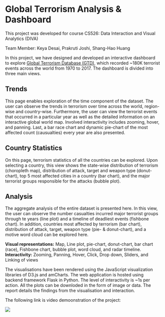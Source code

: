 # Global Terrorism Analysis & Dashboard

This project was developed for course CS526: Data Interaction and Visual Analytics (DIVA)

Team Member: Keya Desai, Prakruti Joshi, Shang-Hao Huang

In this project, we have designed and developed an interactive dashboard to explore [Global Terrorism Database (GTD)](https://start.umd.edu/gtd/), which recorded ~180K terrorist events across the world from 1970 to 2017. The dashboard is divided into three main views.

## Trends
This page enables exploration of the time component of the dataset. The user can observe the trends in terrorism over time across the world, region-wise and country-wise. Furthermore, the user can view the terrorist events that occurred in a particular year as well as the detailed information on an interactive global world map. Involved interactivity includes zooming, hover, and panning. Last, a bar race chart and dynamic pie-chart of the most affected count (causualties) every year are also presented.

## Country Statistics
On this page, terrorism statistics of all the countries can be explored. Upon selecting a country, this view shows the state-wise distribution of terrorism (choropleth map), distribution of attack, target and weapon type (donut-chart), top 5 most affected cities in a country (bar chart), and the major terrorist groups responsible for the attacks (bubble plot).

## Analysis
The aggregate analysis of the entire dataset is presented here. In this view, the user can observe the number casualties incurred major terrorist groups through te years (line plot) and a timeline of deadliest events (fishbone chart). In addition, countries most affected by terrorism (bar chart), distribution of attack, target, weapon type (pie- & donut-chart), and a motive word cloud can be explored here.

**Visual representations:** Map, Line plot, pie-chart, donut-chart, bar chart (race), Fishbone chart, bubble plot, word cloud, and radar timeline.  
**Interactivity:** Zooming, Panning, Hover, Click, Drop down, Sliders, and Linking of views

The visualisations have been rendered using the JavaScript visualization libraries of D3.js and amCharts. The web application is hosted using backend framework Flask in Python. The level of interactivity is ~1s per action. All the plots can be downloded in the form of image or data. The report details the findings from the visualisation and interaction. 

The following link is video demoonstration of the project:

[![](https://img.youtube.com/vi/uTu3GNRqMJE/maxresdefault.jpg)](https://youtu.be/uTu3GNRqMJE)
